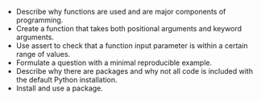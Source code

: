 -   Describe why functions are used and are major components of programming.
-   Create a function that takes both positional arguments and keyword arguments.
-   Use assert to check that a function input parameter is within a certain range of values.
-   Formulate a question with a minimal reproducible example.
-   Describe why there are packages and why not all code is included with the default Python installation.
-   Install and use a package.

